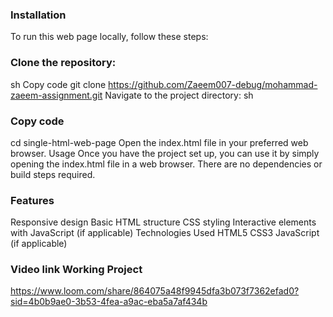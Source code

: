 ### Installation
To run this web page locally, follow these steps:

### Clone the repository:
sh
Copy code
git clone https://github.com/Zaeem007-debug/mohammad-zaeem-assignment.git
Navigate to the project directory:
sh
### Copy code
cd single-html-web-page
Open the index.html file in your preferred web browser.
Usage
Once you have the project set up, you can use it by simply opening the index.html file in a web browser. There are no dependencies or build steps required.

### Features
Responsive design
Basic HTML structure
CSS styling
Interactive elements with JavaScript (if applicable)
Technologies Used
HTML5
CSS3
JavaScript (if applicable)

### Video link Working Project
https://www.loom.com/share/864075a48f9945dfa3b073f7362efad0?sid=4b0b9ae0-3b53-4fea-a9ac-eba5a7af434b
